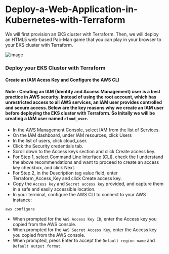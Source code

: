 # Deploy-a-Web-Application-in-Kubernetes-with-Terraform
We will first provision an EKS cluster with Terraform. Then, we will deploy an HTML5 web-based Pac-Man game that you can play in your browser to your EKS cluster with Terraform. 

![image](https://github.com/user-attachments/assets/77ec4cbd-274b-4597-b848-602bd63fff88)

### Deploy your EKS Cluster with Terraform
#### Create an IAM Acess Key and Configure the AWS CLI
#### Note : Creating an IAM (Identity and Access Management) user is a best practice in AWS security. Instead of using the root account, which has unrestricted access to all AWS services, an IAM user provides controlled and secure access. Below are the key                  reasons why we create an IAM user before deploying the EKS cluster with Terraform. So Initally we will be creating a IAM user named ```cloud_user```.

- In the AWS Management Console, select IAM from the list of Services.
- On the IAM dashboard, under IAM resources, click Users
- In the list of users, click cloud_user.
- Click the Security credentials tab.
- Scroll down to the Access keys section and click Create access key.
- For Step 1, select Command Line Interface (CLI), check the I understand the above recommendations and want to proceed to create an     access key checkbox, and click Next.
- For Step 2, in the Description tag value field, enter Terraform_Access_Key and click Create access key.
- Copy the ```Access key``` and ```Secret access key``` provided, and capture them in a safe and easily accessible location.
- In your terminal, configure the AWS CLI to connect to your AWS instance:
```bash
aws configure
```
- When prompted for the ```AWS Access Key ID```, enter the Access key you copied from the AWS console.
- When prompted for the ```AWS Secret Access Key```, enter the Access key you copied from the AWS console.
- When prompted, press Enter to accept the ```Default region name``` and ```Default output format```.
